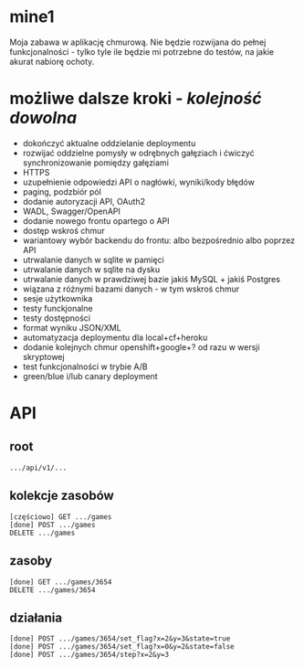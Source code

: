 # mine1

Moja zabawa w aplikację chmurową. 
Nie będzie rozwijana do pełnej funkcjonalności - tylko tyle ile będzie mi potrzebne do testów, na jakie akurat nabiorę ochoty.

# możliwe dalsze kroki - _kolejność dowolna_

* dokończyć aktualne oddzielanie deploymentu
* rozwijać oddzielne pomysły w odrębnych gałęziach i ćwiczyć synchronizowanie pomiędzy gałęziami
* HTTPS
* uzupełnienie odpowiedzi API o nagłówki, wyniki/kody błędów
* paging, podzbiór pól
* dodanie autoryzacji API, OAuth2
* WADL, Swagger/OpenAPI
* dodanie nowego frontu opartego o API
* dostęp wskroś chmur
* wariantowy wybór backendu do frontu: albo bezpośrednio albo poprzez API
* utrwalanie danych w sqlite w pamięci
* utrwalanie danych w sqlite na dysku
* utrwalanie danych w prawdziwej bazie jakiś MySQL + jakiś Postgres
* wiązana z różnymi bazami danych - w tym wskroś chmur
* sesje użytkownika
* testy funckjonalne
* testy dostępności
* format wyniku JSON/XML
* automatyzacja deploymentu dla local+cf+heroku
* dodanie kolejnych chmur openshift+google+? od razu w wersji skryptowej
* test funkcjonalności w trybie A/B
* green/blue i/lub canary deployment


# API

## root

	.../api/v1/...

## kolekcje zasobów
	[częściowo] GET .../games
	[done] POST .../games
	DELETE .../games      

## zasoby
	[done] GET .../games/3654
	DELETE .../games/3654

## działania
	[done] POST .../games/3654/set_flag?x=2&y=3&state=true
	[done] POST .../games/3654/set_flag?x=0&y=2&state=false
	[done] POST .../games/3654/step?x=2&y=3
